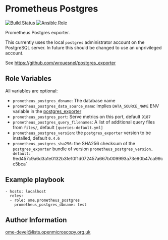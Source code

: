 Prometheus Postgres
===================

[![Build Status](https://travis-ci.org/ome/ansible-role-prometheus-postgres.svg)](https://travis-ci.org/ome/ansible-role-prometheus-postgres)
[![Ansible Role](https://img.shields.io/ansible/role/41331.svg)](https://galaxy.ansible.com/ome/prometheus_postgres)

Prometheus Postgres exporter.

This currently uses the local `postgres` administrator account on the PostgreSQL server.
In future this should be changed to use an unprivileged account.

See https://github.com/wrouesnel/postgres_exporter



Role Variables
--------------

All variables are optional:

- `prometheus_postgres_dbname`: The database name
- `prometheus_postgres_data_source_name`: implies `DATA_SOURCE_NAME` ENV variable in the [postgres_exporter](https://github.com/wrouesnel/postgres_exporter) 
- `prometheus_postgres_port`: Serve metrics on this port, default `9187`
- `prometheus_postgres_query_filenames`: A list of additional query files from `files/`, default `[queries-default.yml]`
- `prometheus_postgres_version`: the `postgres_exporter` version to be installed, default `0.4.6`
- `prometheus_postgres_sha256`: the SHA256 checksum of the `postgres_exporter` bundle of version `prometheus_postgres_version, default: `9ed457c9a6d3a1e0132b3fe10f1d072457a667b009993a73e90b47ca99cc5bca`


Example playbook
----------------

    - hosts: localhost
      roles:
      - role: ome.prometheus_postgres
        prometheus_postgres_dbname: test


Author Information
------------------

ome-devel@lists.openmicroscopy.org.uk
